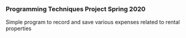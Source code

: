 ### Programming Techniques Project Spring 2020

Simple program to record and save various expenses related to rental properties

